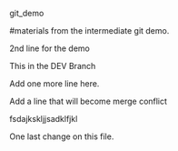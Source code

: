 git_demo


#materials from the  intermediate git demo.

2nd line for the demo

This in the DEV Branch

Add one more line here.

Add a line that will become merge conflict

fsdajkskljjsadklfjkl

One last change on this file.
